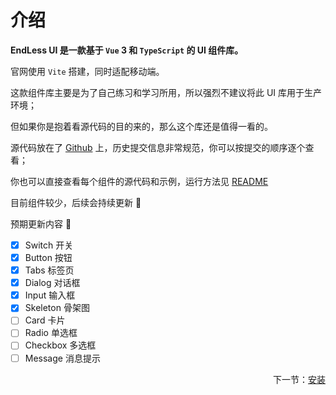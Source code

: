 # 介绍

**EndLess UI 是一款基于 `Vue` 3 和 `TypeScript` 的 UI 组件库。**

官网使用 `Vite` 搭建，同时适配移动端。

这款组件库主要是为了自己练习和学习所用，所以强烈不建议将此 UI 库用于生产环境；

但如果你是抱着看源代码的目的来的，那么这个库还是值得一看的。

源代码放在了 [Github](https://github.com/Yand-hi/EndLessUI) 上，历史提交信息非常规范，你可以按提交的顺序逐个查看；

你也可以直接查看每个组件的源代码和示例，运行方法见 [README](https://github.com/Yand-hi/EndLessUI/blob/main/README.md)

目前组件较少，后续会持续更新 🥳

预期更新内容 👀

- [x] Switch 开关
- [x] Button 按钮
- [x] Tabs 标签页
- [x] Dialog 对话框
- [x] Input 输入框
- [x] Skeleton 骨架图
- [ ] Card 卡片
- [ ] Radio 单选框
- [ ] Checkbox 多选框
- [ ] Message 消息提示

<div align="right">

下一节：[安装](#/doc/install)
</div>